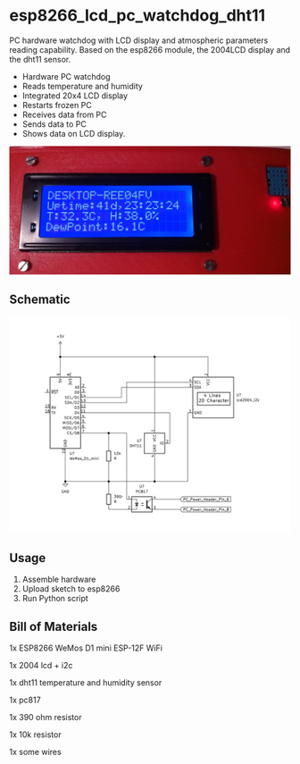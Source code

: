 # esp8266_lcd_pc_watchdog_dht11
PC hardware watchdog with LCD display and atmospheric parameters reading capability. Based on the esp8266 module,  the 2004LCD display and the dht11 sensor.

- Hardware PC watchdog
- Reads temperature and humidity 
- Integrated 20x4 LCD display
- Restarts frozen PC
- Receives data from PC
- Sends data to PC 
- Shows data on LCD display.


![alt text](https://github.com/dawmro/esp8266_lcd_pc_watchdog_dht11/blob/main/images/3_displaying_data.png?raw=true)


## Schematic
![alt text](https://github.com/dawmro/esp8266_lcd_pc_watchdog_dht11/blob/main/schematic/schematic_esp8266_lcd_pc_watchdog_dht11.PNG?raw=true)


## Usage

1. Assemble hardware
2. Upload sketch to esp8266
3. Run Python script


## Bill of Materials

1x ESP8266 WeMos D1 mini ESP-12F WiFi

1x 2004 lcd + i2c

1x dht11 temperature and humidity sensor

1x pc817

1x 390 ohm resistor

1x 10k resistor

1x some wires
